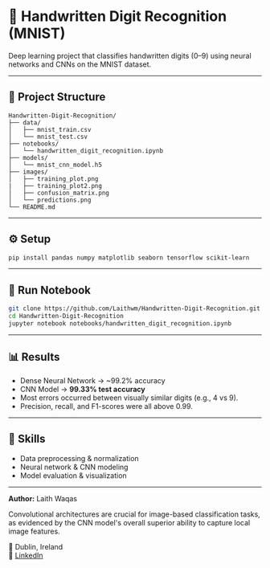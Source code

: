 # 🧠 Handwritten Digit Recognition (MNIST)

Deep learning project that classifies handwritten digits (0–9) using neural networks and CNNs on the MNIST dataset.

---

## 📁 Project Structure
```text
Handwritten-Digit-Recognition/
├── data/
│   ├── mnist_train.csv
│   └── mnist_test.csv
├── notebooks/
│   └── handwritten_digit_recognition.ipynb
├── models/
│   └── mnist_cnn_model.h5
├── images/
│   ├── training_plot.png
|   ├── training_plot2.png
│   ├── confusion_matrix.png
│   └── predictions.png
└── README.md
```

---

## ⚙️ Setup
```bash
pip install pandas numpy matplotlib seaborn tensorflow scikit-learn
```

---

## 🚀 Run Notebook
```bash
git clone https://github.com/Laithwm/Handwritten-Digit-Recognition.git
cd Handwritten-Digit-Recognition
jupyter notebook notebooks/handwritten_digit_recognition.ipynb
```

---

## 📊 Results
- Dense Neural Network → ~99.2% accuracy  
- CNN Model → **99.33% test accuracy**  
- Most errors occurred between visually similar digits (e.g., 4 vs 9).  
- Precision, recall, and F1-scores were all above 0.99.

---

## 🧠 Skills
- Data preprocessing & normalization  
- Neural network & CNN modeling  
- Model evaluation & visualization  

---

**Author:** Laith Waqas

Convolutional architectures are crucial for image-based classification tasks, as evidenced by the CNN model's overall superior ability to capture local image features.

📍 Dublin, Ireland   
💼 [LinkedIn](https://www.linkedin.com/in/laithwm)
